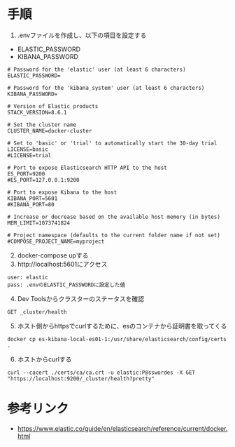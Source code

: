 # 手順
1. .envファイルを作成し、以下の項目を設定する
* ELASTIC_PASSWORD
* KIBANA_PASSWORD
```
# Password for the 'elastic' user (at least 6 characters)
ELASTIC_PASSWORD=

# Password for the 'kibana_system' user (at least 6 characters)
KIBANA_PASSWORD=

# Version of Elastic products
STACK_VERSION=8.6.1

# Set the cluster name
CLUSTER_NAME=docker-cluster

# Set to 'basic' or 'trial' to automatically start the 30-day trial
LICENSE=basic
#LICENSE=trial

# Port to expose Elasticsearch HTTP API to the host
ES_PORT=9200
#ES_PORT=127.0.0.1:9200

# Port to expose Kibana to the host
KIBANA_PORT=5601
#KIBANA_PORT=80

# Increase or decrease based on the available host memory (in bytes)
MEM_LIMIT=1073741824

# Project namespace (defaults to the current folder name if not set)
#COMPOSE_PROJECT_NAME=myproject
```
2. docker-compose upする
3. http://localhost:5601にアクセス
```
user: elastic
pass: .envのELASTIC_PASSWORDに設定した値
```
4. Dev Toolsからクラスターのステータスを確認
```
GET _cluster/health
```
5. ホスト側からhttpsでcurlするために、esのコンテナから証明書を取ってくる
```
docker cp es-kibana-local-es01-1:/usr/share/elasticsearch/config/certs .
```

6. ホストからcurlする
```
curl --cacert ./certs/ca/ca.crt -u elastic:P@sswordes -X GET "https://localhost:9200/_cluster/health?pretty"
```

# 参考リンク
* https://www.elastic.co/guide/en/elasticsearch/reference/current/docker.html